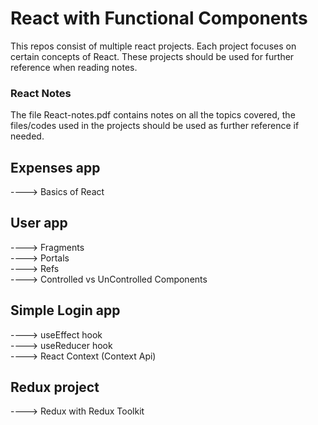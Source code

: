 # React with Functional Components

This repos consist of multiple react projects. Each project focuses on certain concepts of React. These projects should be used for further reference when reading notes.

### React Notes
The file React-notes.pdf contains notes on all the topics covered, the files/codes used in the projects should be used as further reference if needed.

## Expenses app
----> Basics of React  

## User app  
----> Fragments  
----> Portals  
----> Refs  
----> Controlled vs UnControlled Components  

## Simple Login app
----> useEffect hook  
----> useReducer hook  
----> React Context (Context Api)  

## Redux project
----> Redux with Redux Toolkit  

